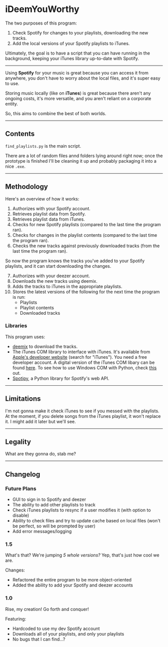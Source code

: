 # iDeemYouWorthy

The two purposes of this program:

 1. Check Spotify for changes to your playlists, downloading the new tracks.
 2. Add the local versions of your Spotify playlists to iTunes.
 
Ultimately, the goal is to have a script that you can have running in the background, keeping your iTunes library up-to-date with Spotify.

___

Using **Spotify** for your music is great because you can access it from anywhere, you don't have to worry about the local files, and it's super easy to use.

Storing music locally (like on **iTunes**) is great because there aren't any ongoing costs, it's more versatile, and you aren't reliant on a corporate entity.

So, this aims to combine the best of both worlds.

___

## Contents

`find_playlists.py` is the main script.

There are a lot of random files annd folders lying around right now; once the prototype is finished I'll be cleaning it up and probably packaging it into a nice `.exe`.

___

## Methodology

Here's an overview of how it works:

1. Authorizes with your Spotify account.
2. Retrieves playlist data from Spotify.
3. Retrieves playlist data from iTunes.
4. Checks for new Spotify playlists (compared to the last time the program ran).
5. Checks for changes in the playlist contents (compared to the last time the program ran).
6. Checks the new tracks against previously downloaded tracks (from the last time the program ran).

So now the program knows the tracks you've added to your Spotify playlists, and it can start downloading the changes.

7. Authorizes with your deezer account.
8. Downloads the new tracks using deemix.
9. Adds the tracks to iTunes in the appropriate playlists.
10. Stores the latest versions of the following for the next time the program is run:
      - Playlists
	  - Playlist contents
	  - Downloaded tracks

### Libraries

This program uses:

 - [deemix](https://old.reddit.com/r/deemix) to download the tracks.
 - The iTunes COM library to interface with iTunes. It's available from [Apple's developer website](https://developer.apple.com/download/more/) (search for "iTunes"). You need a free developer account. A digital version of the iTunes COM libary can be found [here](http://www.joshkunz.com/iTunesControl/). To see how to use Windows COM with Python, check [this](https://code.activestate.com/recipes/498241-scripting-itunes-for-windows-with-python/) out.
 - [Spotipy](https://spotipy.readthedocs.io/en/2.12.0/), a Python library for Spotify's web API.

___

## Limitations

I'm not gonna make it check iTunes to see if you messed with the playlists. At the moment, if you delete songs from the iTunes playlist, it won't replace it. I might add it later but we'll see.

___

## Legality

What are they gonna do, stab me?

___

## Changelog

### Future Plans

 - GUI to sign in to Spotify and deezer
 - The ability to add other playlists to track
 - Check iTunes playlists to resync if a user modifies it (with option to disable)
 - Ability to check files and try to update cache based on local files (won't be perfect, so will be prompted by user)
 - Add error messages/logging

### 1.5

What's that? We're jumping *5 whole versions?* Yep, that's just how cool we are.

Changes:

 - Refactored the entire program to be more object-oriented
 - Added the ability to add your Spotify and deezer accounts

### 1.0

Rise, my creation! Go forth and conquer!

Featuring:

 - Hardcoded to use my dev Spotify account
 - Downloads all of your playlists, and only your playlists
 - No bugs that I can find...?